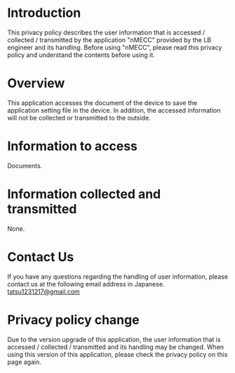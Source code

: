 # Introduction
This privacy policy describes the user information that is accessed / collected / transmitted by the application "nMECC" provided by the LB engineer and its handling.
Before using "nMECC", please read this privacy policy and understand the contents before using it.

# Overview
This application accesses the document of the device to save the application setting file in the device.
In addition, the accessed information will not be collected or transmitted to the outside.

# Information to access
Documents.

# Information collected and transmitted
None.

# Contact Us
If you have any questions regarding the handling of user information, please contact us at the following email address in Japanese.
tatsu1231217@gmail.com

# Privacy policy change
Due to the version upgrade of this application, the user information that is accessed / collected / transmitted and its handling may be changed.
When using this version of this application, please check the privacy policy on this page again.
